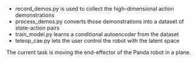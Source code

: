 * record_demos.py is used to collect the high-dimensional action demonstrations
* process_demos.py converts those demonstrations into a dataset of state-action pairs
* train_model.py learns a conditional autoencoder from the dataset
* teleop_cae.py lets the user control the robot with the latent space

The current task is moving the end-effector of the Panda robot in a plane.
